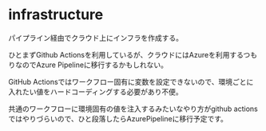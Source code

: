 # infrastructure
パイプライン経由でクラウド上にインフラを作成する。

ひとまずGithub Actionsを利用しているが、クラウドにはAzureを利用するつもりなのでAzure Pipelineに移行するかもしれない。

GitHub Actionsではワークフロー固有に変数を設定できないので、環境ごとに入れたい値をハードコーディングする必要があり不便。

共通のワークフローに環境固有の値を注入するみたいなやり方がgithub actionsではやりづらいので、ひと段落したらAzurePipelineに移行予定です。
